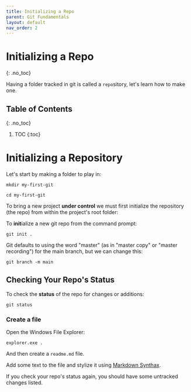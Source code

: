 ```yaml
---
title: Initializing a Repo
parent: Git Fundamentals
layout: default
nav_order: 2
---
```


# Initializing a Repo
{: .no_toc}

Having a folder tracked in git is called a `repo`sitory, let's learn how to make one.

## Table of Contents
{: .no_toc}

1. TOC
{:toc}

# Initializing a **Repo**sitory

Let's start by making a folder to play in:

```
mkdir my-first-git

cd my-first-git
```

To bring a new project **under control** we must first initialize the repository (the repo) from within the project's root folder:

To **init**ialize a new git repo from the command prompt:

`git init .`

Git defaults to using the word "master" (as in "master copy" or "master recording") for
the main branch, but we can change this:

`git branch -m main`

## Checking Your Repo's Status

To check the **status** of the repo for changes or additions:

`git status`

### Create a file

Open the Windows File Explorer:

`explorer.exe .`

And then create a `readme.md` file.

Add some text to the file and stylize it using [Markdown Synthax](https://github.com/tchapi/markdown-cheatsheet/blob/master/README.md).

If you check your repo's status again, you should have some untracked changes listed.